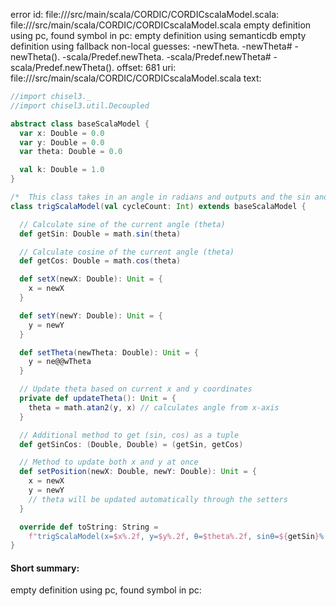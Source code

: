 error id: file://<WORKSPACE>/src/main/scala/CORDIC/CORDICscalaModel.scala:
file://<WORKSPACE>/src/main/scala/CORDIC/CORDICscalaModel.scala
empty definition using pc, found symbol in pc: 
empty definition using semanticdb
empty definition using fallback
non-local guesses:
	 -newTheta.
	 -newTheta#
	 -newTheta().
	 -scala/Predef.newTheta.
	 -scala/Predef.newTheta#
	 -scala/Predef.newTheta().
offset: 681
uri: file://<WORKSPACE>/src/main/scala/CORDIC/CORDICscalaModel.scala
text:
```scala
//import chisel3._
//import chisel3.util.Decoupled

abstract class baseScalaModel {
  var x: Double = 0.0
  var y: Double = 0.0
  var theta: Double = 0.0

  val k: Double = 1.0
}

/*  This class takes in an angle in radians and outputs and the sin and cosine of the angle*/
class trigScalaModel(val cycleCount: Int) extends baseScalaModel {

  // Calculate sine of the current angle (theta)
  def getSin: Double = math.sin(theta)

  // Calculate cosine of the current angle (theta)
  def getCos: Double = math.cos(theta)

  def setX(newX: Double): Unit = {
    x = newX
  }

  def setY(newY: Double): Unit = {
    y = newY
  }

  def setTheta(newTheta: Double): Unit = {
    y = ne@@wTheta
  }

  // Update theta based on current x and y coordinates
  private def updateTheta(): Unit = {
    theta = math.atan2(y, x) // calculates angle from x-axis
  }

  // Additional method to get (sin, cos) as a tuple
  def getSinCos: (Double, Double) = (getSin, getCos)

  // Method to update both x and y at once
  def setPosition(newX: Double, newY: Double): Unit = {
    x = newX
    y = newY
    // theta will be updated automatically through the setters
  }

  override def toString: String =
    f"trigScalaModel(x=$x%.2f, y=$y%.2f, θ=$theta%.2f, sinθ=${getSin}%.2f, cosθ=${getCos}%.2f, cycles=$cycleCount)"
}

```


#### Short summary: 

empty definition using pc, found symbol in pc: 